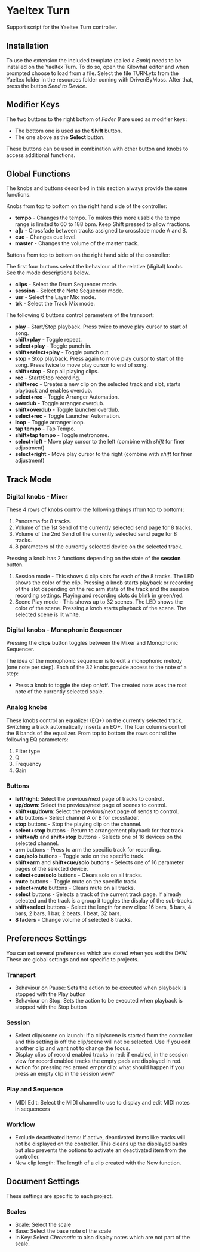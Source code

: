 # Yaeltex Turn

Support script for the Yaeltex Turn controller.

## Installation

To use the extension the included template (called a *Bank*) needs to be installed on the Yaeltex Turn.
To do so, open the Kilowhat editor and when prompted choose to load from a file. Select the file TURN.ytx
from the Yaeltex folder in the resources folder coming with DrivenByMoss. After that, press the button *Send to Device*.

## Modifier Keys

The two buttons to the right bottom of *Fader 8* are used as modifier keys:

* The bottom one is used as the **Shift** button.
* The one above as the **Select** button.

These buttons can be used in combination with other button and knobs to access additional functions.

## Global Functions

The knobs and buttons described in this section always provide the same functions.

Knobs from top to bottom on the right hand side of the controller:

* **tempo** - Changes the tempo. To makes this more usable the tempo range is limited to 60 to 188 bpm. Keep Shift pressed to allow fractions.
* **a|b** - Crossfade between tracks assigned to crossfade mode A and B.
* **cue** - Changes cue level.
* **master** - Changes the volume of the master track.

Buttons from top to bottom on the right hand side of the controller:

The first four buttons select the behaviour of the relative (digital) knobs. See the mode descriptions below.

* **clips** - Select the Drum Sequencer mode.
* **session** - Select the Note Sequencer mode.
* **usr** - Select the Layer Mix mode.
* **trk** - Select the Track Mix mode.

The following 6 buttons control parameters of the transport:

* **play** - Start/Stop playback. Press twice to move play cursor to start of song.
* **shift+play** - Toggle repeat.
* **select+play** - Toggle punch in.
* **shift+select+play** - Toggle punch out.
* **stop** - Stop playback. Press again to move play cursor to start of the song. Press twice to move play cursor to end of song.
* **shift+stop** - Stop all playing clips.
* **rec** - Start/Stop recording.
* **shift+rec** - Creates a new clip on the selected track and slot, starts playback and enables overdub.
* **select+rec** - Toggle Arranger Automation.
* **overdub** - Toggle arranger overdub.
* **shift+overdub** - Toggle launcher overdub.
* **select+rec** - Toggle Launcher Automation.
* **loop** - Toggle arranger loop.
* **tap tempo** - Tap Tempo.
* **shift+tap tempo** - Toggle metronome.
* **select+left** - Move play cursor to the left (combine with *shift* for finer adjustment)
* **select+right** - Move play cursor to the right (combine with *shift* for finer adjustment)

## Track Mode

### Digital knobs - Mixer

These 4 rows of knobs control the following things (from top to bottom):

1. Panorama for 8 tracks.
2. Volume of the 1st Send of the currently selected send page for 8 tracks.
3. Volume of the 2nd Send of the currently selected send page for 8 tracks.
4. 8 parameters of the currently selected device on the selected track.

Pressing a knob has 2 functions depending on the state of the **session** button.

1. Session mode - This shows 4 clip slots for each of the 8 tracks. The LED shows the color of the clip. Pressing a knob starts playback or recording of the slot depending on the rec arm state of the track and the session recording settings. Playing and recording slots do blink in green/red.
2. Scene Play mode - This shows up to 32 scenes. The LED shows the color of the scene. Pressing a knob starts playback of the scene. The selected scene is lit white.

### Digital knobs - Monophonic Sequencer

Pressing the **clips** button toggles between the Mixer and Monophonic Sequencer.

The idea of the monophonic sequencer is to edit a monophonic melody (one note per step).
Each of the 32 knobs provide access to the note of a step:

* Press a knob to toggle the step on/off. The created note uses the root note of the currently selected scale.


### Analog knobs

These knobs control an equalizer (EQ+) on the currently selected track. Switching a track automatically inserts an EQ+. The four columns control the 8 bands of the equalizer. From top to bottom the rows control the following EQ parameters:

1. Filter type
2. Q
3. Frequency
4. Gain

### Buttons

* **left/right**: Select the previous/next page of tracks to control.
* **up/down**: Select the previous/next page of scenes to control.
* **shift+up/down**: Select the previous/next page of sends to control.
* **a/b** buttons - Select channel A or B for crossfader.
* **stop** buttons - Stop the playing clip on the channel.
* **select+stop** buttons - Return to arrangement playback for that track.
* **shift+a/b** and **shift+stop** buttons - Selects one of 16 devices on the selected channel.
* **arm** buttons - Press to arm the specific track for recording.
* **cue/solo** buttons - Toggle solo on the specific track.
* **shift+arm** and **shift+cue/solo** buttons - Selects one of 16 parameter pages of the selected device.
* **select+cue/solo** buttons - Clears solo on all tracks.
* **mute** buttons - Toggle mute on the specific track.
* **select+mute** buttons - Clears mute on all tracks.
* **select** buttons - Selects a track of the current track page. If already selected and the track is a group it toggles the display of the sub-tracks.
* **shift+select** buttons - Select the length for new clips: 16 bars, 8 bars, 4 bars, 2 bars, 1 bar, 2 beats, 1 beat, 32 bars.
* **8 faders** - Change volume of selected 8 tracks.

## Preferences Settings

You can set several preferences which are stored when you exit the DAW. These are global settings and not specific to projects.

### Transport

* Behaviour on Pause: Sets the action to be executed when playback is stopped with the Play button
* Behaviour on Stop: Sets the action to be executed when playback is stopped with the Stop button

### Session

* Select clip/scene on launch: If a clip/scene is started from the controller and this setting is off the clip/scene will not be selected. Use if you edit another clip and want not to change the focus.
* Display clips of record enabled tracks in red: if enabled, in the session view for record enabled tracks the empty pads are displayed in red.
* Action for pressing rec armed empty clip: what should happen if you press an empty clip in the session view?

### Play and Sequence

* MIDI Edit: Select the MIDI channel to use to display and edit MIDI notes in sequencers

### Workflow

* Exclude deactivated items: If active, deactivated items like tracks will not be displayed on the controller. This cleans up the displayed banks but also prevents the options to activate an deactivated item from the controller.
* New clip length: The length of a clip created with the New function.

## Document Settings

These settings are specific to each project.

### Scales

* Scale: Select the scale
* Base: Select the base note of the scale
* In Key: Select *Chromatic* to also display notes which are not part of the scale.

<div style="page-break-after: always; visibility: hidden"> 
\pagebreak 
</div>
